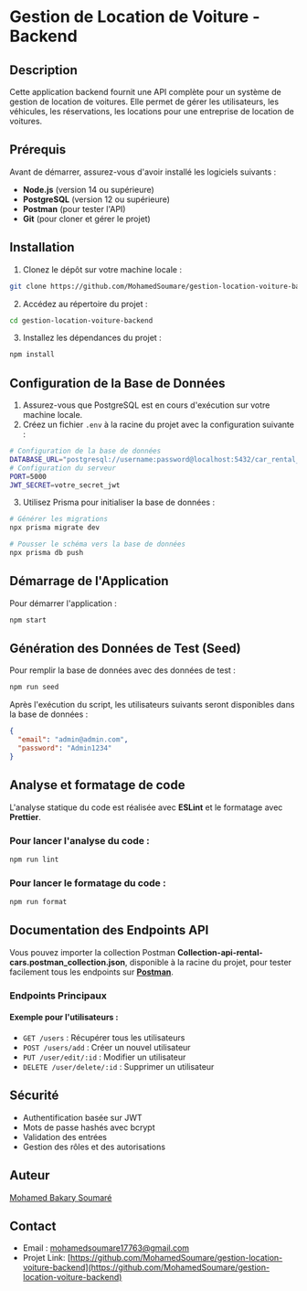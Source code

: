 # Gestion de Location de Voiture - Backend

## Description

Cette application backend fournit une API complète pour un système de gestion de location de voitures. Elle permet de gérer les utilisateurs, les véhicules, les réservations, les locations pour une entreprise de location de voitures.

## Prérequis

Avant de démarrer, assurez-vous d'avoir installé les logiciels suivants :

- **Node.js** (version 14 ou supérieure)
- **PostgreSQL** (version 12 ou supérieure)
- **Postman** (pour tester l'API)
- **Git** (pour cloner et gérer le projet)

## Installation

1. Clonez le dépôt sur votre machine locale :

```bash
git clone https://github.com/MohamedSoumare/gestion-location-voiture-backend.git
```

2. Accédez au répertoire du projet :

```bash
cd gestion-location-voiture-backend
```

3. Installez les dépendances du projet :

```bash
npm install
```

## Configuration de la Base de Données

1. Assurez-vous que PostgreSQL est en cours d'exécution sur votre machine locale.
2. Créez un fichier `.env` à la racine du projet avec la configuration suivante :

```bash
# Configuration de la base de données
DATABASE_URL="postgresql://username:password@localhost:5432/car_rental_db"
# Configuration du serveur
PORT=5000
JWT_SECRET=votre_secret_jwt
```

3. Utilisez Prisma pour initialiser la base de données :

```bash
# Générer les migrations
npx prisma migrate dev

# Pousser le schéma vers la base de données
npx prisma db push
```

## Démarrage de l'Application

Pour démarrer l'application :

```bash
npm start
```

## Génération des Données de Test (Seed)

Pour remplir la base de données avec des données de test :

```bash
npm run seed
```

Après l'exécution du script, les utilisateurs suivants seront disponibles dans la base de données :

```json
{
  "email": "admin@admin.com",
  "password": "Admin1234"
}
```

## Analyse et formatage de code

L'analyse statique du code est réalisée avec **ESLint** et le formatage avec **Prettier**.

### Pour lancer l'analyse du code :

```bash
npm run lint
```

### Pour lancer le formatage du code :

```bash
npm run format
```

## Documentation des Endpoints API

Vous pouvez importer la collection Postman **Collection-api-rental-cars.postman_collection.json**, disponible à la racine du projet, pour tester facilement tous les endpoints sur **[Postman](https://www.postman.com/)**.

### Endpoints Principaux

#### Exemple pour l'utilisateurs :

- `GET /users` : Récupérer tous les utilisateurs
- `POST /users/add` : Créer un nouvel utilisateur
- `PUT /user/edit/:id` : Modifier un utilisateur
- `DELETE /user/delete/:id` : Supprimer un utilisateur

## Sécurité

- Authentification basée sur JWT
- Mots de passe hashés avec bcrypt
- Validation des entrées
- Gestion des rôles et des autorisations

## Auteur

[Mohamed Bakary Soumaré](https://github.com/MohamedSoumare/)

## Contact

- Email : mohamedsoumare17763@gmail.com
- Projet Link: [https://github.com/MohamedSoumare/gestion-location-voiture-backend](https://github.com/MohamedSoumare/gestion-location-voiture-backend)

